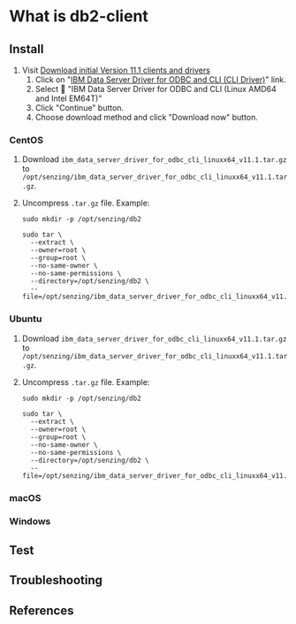 # What is db2-client

## Install

1. Visit [Download initial Version 11.1 clients and drivers](http://www-01.ibm.com/support/docview.wss?uid=swg21385217)
    1. Click on "[IBM Data Server Driver for ODBC and CLI (CLI Driver)](http://www.ibm.com/services/forms/preLogin.do?source=swg-idsoc97)" link.
    1. Select :radio_button:  "IBM Data Server Driver for ODBC and CLI (Linux AMD64 and Intel EM64T)"
    1. Click "Continue" button.
    1. Choose download method and click "Download now" button.

### CentOS

1. Download `ibm_data_server_driver_for_odbc_cli_linuxx64_v11.1.tar.gz` to `/opt/senzing/ibm_data_server_driver_for_odbc_cli_linuxx64_v11.1.tar.gz`.

1. Uncompress `.tar.gz` file.  Example:

    ```console
    sudo mkdir -p /opt/senzing/db2

    sudo tar \
      --extract \
      --owner=root \
      --group=root \
      --no-same-owner \
      --no-same-permissions \
      --directory=/opt/senzing/db2 \
      --file=/opt/senzing/ibm_data_server_driver_for_odbc_cli_linuxx64_v11.1.tar.gz
    ```

### Ubuntu

1. Download `ibm_data_server_driver_for_odbc_cli_linuxx64_v11.1.tar.gz` to `/opt/senzing/ibm_data_server_driver_for_odbc_cli_linuxx64_v11.1.tar.gz`.

1. Uncompress `.tar.gz` file.  Example:

    ```console
    sudo mkdir -p /opt/senzing/db2

    sudo tar \
      --extract \
      --owner=root \
      --group=root \
      --no-same-owner \
      --no-same-permissions \
      --directory=/opt/senzing/db2 \
      --file=/opt/senzing/ibm_data_server_driver_for_odbc_cli_linuxx64_v11.1.tar.gz
    ```

### macOS

### Windows

## Test

## Troubleshooting

## References
